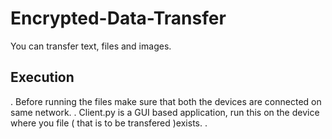 # Encrypted-Data-Transfer
You can transfer text, files and images.

## Execution
. Before running the files make sure that both the devices are connected on same network.
.  Client.py is a GUI based application, run this on the device where you file ( that is to be transfered )exists.
.
